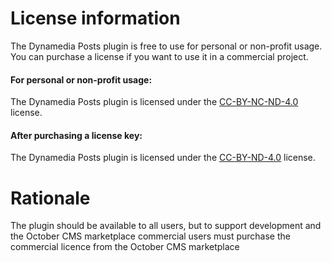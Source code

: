 # License information

The Dynamedia Posts plugin is free to use for personal or non-profit usage. 
You can purchase a license if you want to use it in a commercial project.


#### For personal or non-profit usage:
The Dynamedia Posts plugin is licensed under the [CC-BY-NC-ND-4.0](http://creativecommons.org/licenses/by-nc-nd/4.0/)  license.


#### After purchasing a license key:
The Dynamedia Posts plugin is licensed under the [CC-BY-ND-4.0](https://creativecommons.org/licenses/by/nd/4.0/) license.

# Rationale

The plugin should be available to all users, but to support development
and the October CMS marketplace commercial users must purchase the
commercial licence from the October CMS marketplace
